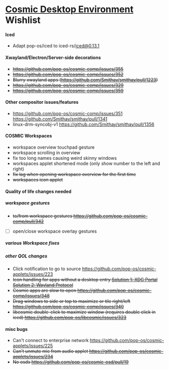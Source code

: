 # [Cosmic Desktop Environment](https://github.com/pop-os/cosmic-epoch) Wishlist

#### Iced

- Adapt pop-os/iced to iced-rs/iced@0.13.1

#### Xwayland/Electron/Server-side decorations

- ~~https://github.com/pop-os/cosmic-comp/issues/355~~
- ~~https://github.com/pop-os/cosmic-comp/issues/352~~
- ~~Blurry xwayland apps (https://github.com/Smithay/smithay/pull/1223)~~
- ~~https://github.com/pop-os/cosmic-comp/issues/329~~
- ~~https://github.com/pop-os/cosmic-comp/issues/359~~

#### Other compositor issues/features

- https://github.com/pop-os/cosmic-comp/issues/351 https://github.com/Smithay/smithay/pull/1341
- linux-drm-syncobj-v1 https://github.com/Smithay/smithay/pull/1356

#### COSMIC Workspaces
- workspace overview touchpad gesture
- workspace scrolling in overview
- fix too long names causing weird skinny windows
- workspaces applet shortened mode (only show number to the left and right)
- ~~fix lag when opening workspace overview for the first time~~
- ~~workspaces icon applet~~

#### Quality of life changes needed

##### workspace gestures
- ~~to/from workspace gestures https://github.com/pop-os/cosmic-comp/pull/342~~
- [ ] open/close workspace overlay gestures

##### various Workspace fixes

##### other QOL changes


- Click notification to go to source https://github.com/pop-os/cosmic-applets/issues/223
- ~~Icon handling for apps without a desktop entry [Solution 1: XDG Portal](https://github.com/flatpak/xdg-desktop-portal/discussions/1305) [Solution 2: Wayland Protocol](https://gitlab.freedesktop.org/wayland/wayland-protocols/-/merge_requests/269)~~
- ~~Cosmic apps are slow to open https://github.com/pop-os/cosmic-comp/issues/348~~
- ~~Drag windows to side or top to maximize or tile right/left https://github.com/pop-os/cosmic-comp/issues/340~~
- ~~libcosmic double-click to maximize window (requires double click in iced) https://github.com/pop-os/libcosmic/issues/323~~

#### misc bugs
- Can't connect to enterprise network https://github.com/pop-os/cosmic-applets/issues/225
- ~~Can't unmute mic from audio applet https://github.com/pop-os/cosmic-applets/issues/234~~
- ~~No osds https://github.com/pop-os/cosmic-osd/pull/19~~

